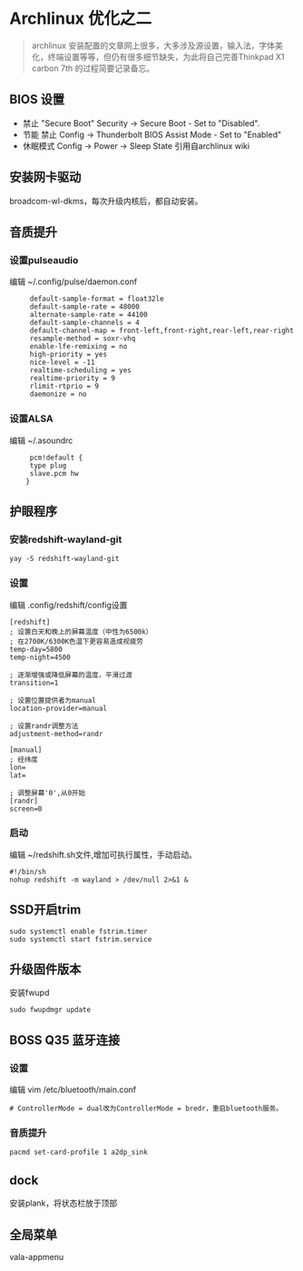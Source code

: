 # Archlinux 优化之二

>archlinux 安装配置的文章网上很多，大多涉及源设置，输入法，字体美化，终端设置等等，但仍有很多细节缺失，为此将自己完善Thinkpad X1 carbon 7th 的过程简要记录备忘。

## BIOS 设置
   * 禁止 "Secure Boot" Security -> Secure Boot - Set to "Disabled". 
   * 节能  禁止 Config -> Thunderbolt BIOS Assist Mode - Set to "Enabled"
   * 休眠模式 Config -> Power -> Sleep State
     引用自archlinux wiki
## 安装网卡驱动 
   broadcom-wl-dkms，每次升级内核后，都自动安装。
## 音质提升
### 设置pulseaudio
编辑 ~/.config/pulse/daemon.conf
```
     default-sample-format = float32le
     default-sample-rate = 48000
     alternate-sample-rate = 44100
     default-sample-channels = 4
     default-channel-map = front-left,front-right,rear-left,rear-right
     resample-method = soxr-vhq
     enable-lfe-remixing = no
     high-priority = yes
     nice-level = -11
     realtime-scheduling = yes
     realtime-priority = 9
     rlimit-rtprio = 9
     daemonize = no
```
### 设置ALSA
编辑 ~/.asoundrc
```
     pcm!default {
     type plug
     slave.pcm hw   
    }
```
## 护眼程序
### 安装redshift-wayland-git
```
yay -S redshift-wayland-git
```
### 设置
编辑 .config/redshift/config设置 
```
[redshift]
; 设置白天和晚上的屏幕温度（中性为6500k）
; 在2700K/6300K色温下更容易造成视疲劳
temp-day=5800
temp-night=4500

; 逐渐增强或降低屏幕的温度，平滑过渡
transition=1

; 设置位置提供者为manual
location-provider=manual

; 设置randr调整方法
adjustment-method=randr

[manual]
; 经纬度
lon=
lat= 

; 调整屏幕'0',从0开始
[randr]
screen=0

```
### 启动
编辑 ~/redshift.sh文件,增加可执行属性，手动启动。
```
#!/bin/sh
nohup redshift -m wayland > /dev/null 2>&1 &

```
## SSD开启trim
```
sudo systemctl enable fstrim.timer
sudo systemctl start fstrim.service
```
## 升级固件版本
安装fwupd
```
sudo fwupdmgr update
```
## BOSS Q35 蓝牙连接
### 设置
编辑 vim /etc/bluetooth/main.conf  
```
# ControllerMode = dual改为ControllerMode = bredr，重启bluetooth服务。
```
### 音质提升    
```
pacmd set-card-profile 1 a2dp_sink
```
## dock
安装plank，将状态栏放于顶部
## 全局菜单
vala-appmenu

